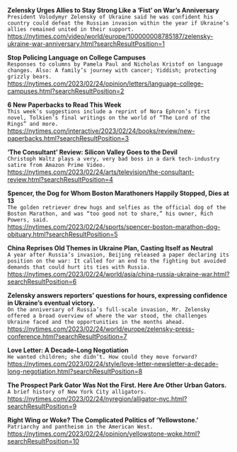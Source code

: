 **Zelensky Urges Allies to Stay Strong Like a ‘Fist’ on War’s Anniversary**\
`President Volodymyr Zelensky of Ukraine said he was confident his country could defeat the Russian invasion within the year if Ukraine’s allies remained united in their support.`\
https://nytimes.com/video/world/europe/100000008785187/zelensky-ukraine-war-anniversary.html?searchResultPosition=1

**Stop Policing Language on College Campuses**\
`Responses to columns by Pamela Paul and Nicholas Kristof on language changes. Also: A family’s journey with cancer; Yiddish; protecting grizzly bears.`\
https://nytimes.com/2023/02/24/opinion/letters/language-college-campuses.html?searchResultPosition=2

**6 New Paperbacks to Read This Week**\
`This week’s suggestions include a reprint of Nora Ephron’s first novel, Tolkien’s final writings on the world of “The Lord of the Rings” and more.`\
https://nytimes.com/interactive/2023/02/24/books/review/new-paperbacks.html?searchResultPosition=3

**‘The Consultant’ Review: Silicon Valley Goes to the Devil**\
`Christoph Waltz plays a very, very bad boss in a dark tech-industry satire from Amazon Prime Video.`\
https://nytimes.com/2023/02/24/arts/television/the-consultant-review.html?searchResultPosition=4

**Spencer, the Dog for Whom Boston Marathoners Happily Stopped, Dies at 13**\
`The golden retriever drew hugs and selfies as the official dog of the Boston Marathon, and was “too good not to share,” his owner, Rich Powers, said.`\
https://nytimes.com/2023/02/24/sports/spencer-boston-marathon-dog-obituary.html?searchResultPosition=5

**China Reprises Old Themes in Ukraine Plan, Casting Itself as Neutral**\
`A year after Russia’s invasion, Beijing released a paper declaring its position on the war: It called for an end to the fighting but avoided demands that could hurt its ties with Russia.`\
https://nytimes.com/2023/02/24/world/asia/china-russia-ukraine-war.html?searchResultPosition=6

**Zelensky answers reporters’ questions for hours, expressing confidence in Ukraine’s eventual victory.**\
`On the anniversary of Russia’s full-scale invasion, Mr. Zelensky offered a broad overview of where the war stood, the challenges Ukraine faced and the opportunities in the months ahead.`\
https://nytimes.com/2023/02/24/world/europe/zelensky-press-conference.html?searchResultPosition=7

**Love Letter: A Decade-Long Negotiation**\
`He wanted children; she didn’t. How could they move forward?`\
https://nytimes.com/2023/02/24/style/love-letter-newsletter-a-decade-long-negotiation.html?searchResultPosition=8

**The Prospect Park Gator Was Not the First. Here Are Other Urban Gators.**\
`A brief history of New York City alligators.`\
https://nytimes.com/2023/02/24/nyregion/alligator-nyc.html?searchResultPosition=9

**Right Wing or Woke? The Complicated Politics of ‘Yellowstone.’**\
`Patriarchy and pantheism in the American West.`\
https://nytimes.com/2023/02/24/opinion/yellowstone-woke.html?searchResultPosition=10

